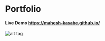 # Portfolio
#### Live Demo https://mahesh-kasabe.github.io/

![alt tag](https://github.com/Mahesh-Kasabe/mahesh-kasabe.github.io/preview.png?raw=true)
